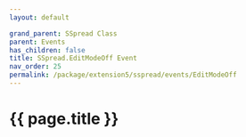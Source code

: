 ```yaml
---
layout: default

grand_parent: SSpread Class
parent: Events
has_children: false
title: SSpread.EditModeOff Event
nav_order: 25
permalink: /package/extension5/sspread/events/EditModeOff
---
```

# {{ page.title }}
